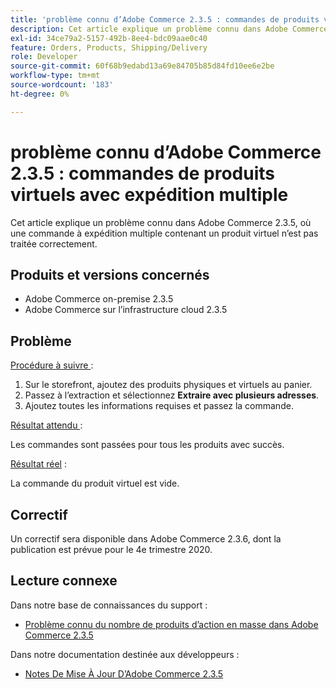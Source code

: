 ```yaml
---
title: 'problème connu d’Adobe Commerce 2.3.5 : commandes de produits virtuels avec expédition multiple'
description: Cet article explique un problème connu dans Adobe Commerce 2.3.5, où une commande à expédition multiple contenant un produit virtuel n’est pas traitée correctement.
exl-id: 34ce79a2-5157-492b-8ee4-bdc09aae0c40
feature: Orders, Products, Shipping/Delivery
role: Developer
source-git-commit: 60f68b9edabd13a69e84705b85d84fd10ee6e2be
workflow-type: tm+mt
source-wordcount: '183'
ht-degree: 0%

---
```


# problème connu d’Adobe Commerce 2.3.5 : commandes de produits virtuels avec expédition multiple

Cet article explique un problème connu dans Adobe Commerce 2.3.5, où une commande à expédition multiple contenant un produit virtuel n’est pas traitée correctement.

## Produits et versions concernés

* Adobe Commerce on-premise 2.3.5
* Adobe Commerce sur l’infrastructure cloud 2.3.5

## Problème

<u>Procédure à suivre </u> :

1. Sur le storefront, ajoutez des produits physiques et virtuels au panier.
1. Passez à l’extraction et sélectionnez **Extraire avec plusieurs adresses**.
1. Ajoutez toutes les informations requises et passez la commande.

<u>Résultat attendu </u> :

Les commandes sont passées pour tous les produits avec succès.

<u>Résultat réel</u> :

La commande du produit virtuel est vide.

## Correctif

Un correctif sera disponible dans Adobe Commerce 2.3.6, dont la publication est prévue pour le 4e trimestre 2020.

## Lecture connexe

Dans notre base de connaissances du support :

* [Problème connu du nombre de produits d’action en masse dans Adobe Commerce 2.3.5](/help/troubleshooting/miscellaneous/bulk-action-product-count-known-issue-in-magento-2-3-5.md)

Dans notre documentation destinée aux développeurs :

* [Notes De Mise À Jour D’Adobe Commerce 2.3.5](https://commerce-docs.github.io/devdocs-archive/2.3/guides/v2.3/release-notes/release-notes-2-3-5-commerce.html#known-issues)
